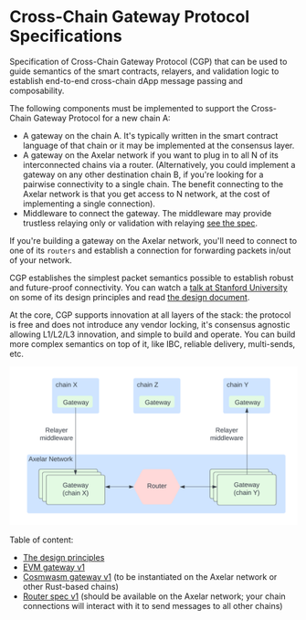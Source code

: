 # Cross-Chain Gateway Protocol Specifications

Specification of Cross-Chain Gateway Protocol (CGP) that can be used to guide semantics of the smart contracts, relayers, and validation logic to establish end-to-end cross-chain dApp message passing and composability. 

The following components must be implemented to support the Cross-Chain Gateway Protocol for a new chain A: 

* A gateway on the chain A. It's typically written in the smart contract language of that chain or it may be implemented at the consensus layer.
* A gateway on the Axelar network if you want to plug in to all N of its interconnected chains via a router. (Alternatively, you could implement a gateway on any other destination chain B, if you're looking for a pairwise connectivity to a single chain. The benefit connecting to the Axelar network is that you get access to N network, at the cost of implementing a single connection). 
* Middleware to connect the gateway. The middleware may provide trustless relaying only or validation with relaying [see the spec](cgp-v1.md).

If you're building a gateway on the Axelar network, you'll need to connect to one of its `routers` and establish a connection for forwarding packets in/out of your network. 

CGP establishes the simplest packet semantics possible to establish robust and future-proof connectivity. You can watch a [talk at Stanford University](https://www.youtube.com/watch?v=6XFMzdXV_I4) on some of its design principles and read [the design document](cgp-design.md). 

At the core, CGP supports innovation at all layers of the stack: the protocol is free and does not introduce any vendor locking, it's consensus agnostic allowing L1/L2/L3 innovation, and simple to build and operate. You can build more complex semantics on top of it, like IBC, reliable delivery, multi-sends, etc. 

![Alt text](images/flow-overview.png)

Table of content: 
* [The design principles](cgp-design.md)
* [EVM gateway v1](cgp-evm-v1.md) 
* [Cosmwasm gateway v1](cgp-cosmwasm-v1.md) (to be instantiated on the Axelar network or other Rust-based chains)
* [Router spec v1](cap-router-v1.md) (should be available on the Axelar network; your chain connections will interact with it to send messages to all other chains)

